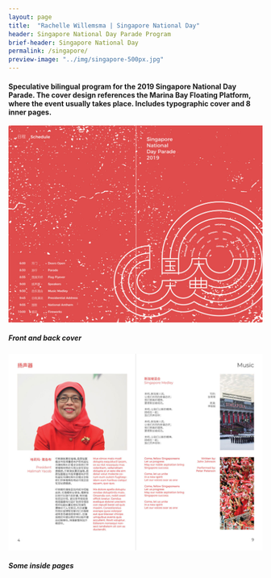 ```yaml
---
layout: page
title:  "Rachelle Willemsma | Singapore National Day"
header: Singapore National Day Parade Program
brief-header: Singapore National Day
permalink: /singapore/
preview-image: "../img/singapore-500px.jpg"
---
```


#### Speculative bilingual program for the 2019 Singapore National Day Parade. The cover design references the Marina Bay Floating Platform, where the event usually takes place. Includes typographic cover and 8 inner pages.

![Singapore National Day Parade Cover](../img/singapore-cover.jpg)

##### Front and back cover

![Singapore National Day Parade Pages](../img/singapore-inside.jpg)

##### Some inside pages